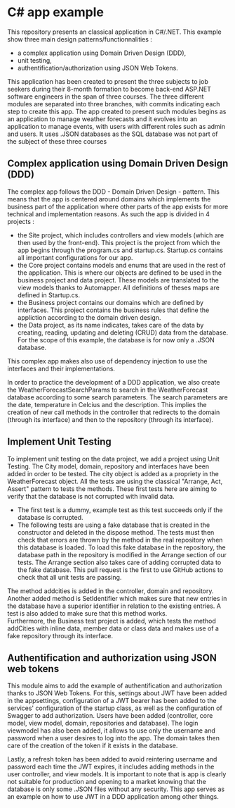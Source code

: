 # C# app example

This repository presents an classical application in C#/.NET. This example show three main design patterns/functionnalities :
- a complex application using Domain Driven Design (DDD),
- unit testing,
- authentification/authorization using JSON Web Tokens.

This application has been created to present the three subjects to job seekers during their 8-month formation to become back-end ASP.NET software engineers in the span of three courses. The three different modules are separated into three branches, with commits indicating each step to create this app. The app created to present such modules begins as an application to manage weather forecasts and it evolves into an application to manage events, with users with different roles such as admin and users. It uses .JSON databases as the SQL database was not part of the subject of these three courses

## Complex application using Domain Driven Design (DDD)
The complex app follows the DDD - Domain Driven Design - pattern. This means that the app is centered around domains which implements the business part of the application where other parts of the app exists for more technical and implementation reasons. As such the app is divided in 4 projects :

- the Site project, which includes controllers and view models (which are then used by the front-end). This project is the project from which the app begins through the program.cs and startup.cs. Startup.cs contains all important configurations for our app.
- the Core project contains models and enums that are used in the rest of the application. This is where our objects are defined to be used in the business project and data project. These models are translated to the view models thanks to Automapper. All definitions of theses maps are defined in Startup.cs.
- the Business project contains our domains which are defined by interfaces. This project contains the business rules that define the appliction according to the domain driven design.
- the Data project, as its name indicates, takes care of the data by creating, reading, updating and deleting (CRUD) data from the database. For the scope of this example, the database is for now only a .JSON database.

This complex app makes also use of dependency injection to use the interfaces and their implementations.

In order to practice the development of a DDD application, we also create the WeatherForecastSearchParams to search in the WeatherForecast database according to some search parameters. The search parameters are the date, temperature in Celcius and the description. This implies the creation of new call methods in the controller that redirects to the domain (through its interface) and then to the repository (through its interface).

## Implement Unit Testing
To implement unit testing on the data project, we add a project using Unit Testing. The City model, domain, repository and interfaces have been added in order to be tested. The city object is added as a propriety in the WeatherForecast object. All the tests are using the classical "Arrange, Act, Assert" pattern to tests the methods. These first tests here are aiming to verify that the database is not corrupted with invalid data. 
- The first test is a dummy, example test as this test succeeds only if the database is corrupted. 
- The following tests are using a fake database that is created in the constructor and deleted in the dispose method. The tests must then check that errors are thrown by the method in the real repository when this database is loaded. To load this fake database in the repository, the database path in the repository is modified in the Arrange section of our tests. The Arrange section also takes care of adding corrupted data to the fake database. This pull request is the first to use GitHub actions to check that all unit tests are passing.

The method addcities is added in the controller, domain and repository.
Another added method is SetIdentifier which makes sure that new entries in the database have a superior identifier in relation to the existing entries. A test is also added to make sure that this method works.  
Furthermore, the Business test project is added, which tests the method addCities with inline data, member data or class data and makes use of a fake repository through its interface.

## Authentification and authorization using JSON web tokens
This module aims to add the example of authentification and authorization thanks to JSON Web Tokens. For this, settings about JWT have been added in the appsettings, configuration of a JWT bearer has been added to the services' configuration of the startup class, as well as the configuration of Swagger to add authorization. Users have been added (controller, core model, view model, domain, repositories and database). The login viewmodel has also been added, it allows to use only the username and password when a user desires to log into the app. The domain takes then care of the creation of the token if it exists in the database. 

Lastly, a refresh token has been added to avoid reintering username and password each time the JWT expires, it includes adding methods in the user controller, and view models. It is important to note that is app is clearly not suitable for production and opening to a market knowing that the database is only some .JSON files without any security. This app serves as an example on how to use JWT in a DDD application among other things.
